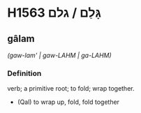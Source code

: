 # H1563 גָּלַם / גלם

## gâlam

_(gaw-lam' | ɡaw-LAHM | ɡa-LAHM)_

### Definition

verb; a primitive root; to fold; wrap together.

- (Qal) to wrap up, fold, fold together
